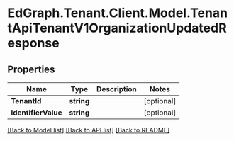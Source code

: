 # EdGraph.Tenant.Client.Model.TenantApiTenantV1OrganizationUpdatedResponse

## Properties

Name | Type | Description | Notes
------------ | ------------- | ------------- | -------------
**TenantId** | **string** |  | [optional] 
**IdentifierValue** | **string** |  | [optional] 

[[Back to Model list]](../README.md#documentation-for-models) [[Back to API list]](../README.md#documentation-for-api-endpoints) [[Back to README]](../README.md)

